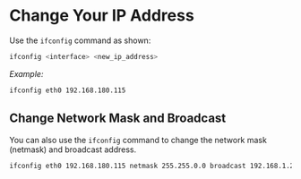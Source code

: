 # Change Your IP Address
Use the `ifconfig` command as shown:

```bash
ifconfig <interface> <new_ip_address>
```

*Example:*
```bash
ifconfig eth0 192.168.180.115
```

## Change Network Mask and Broadcast

You can also use the `ifconfig` command to change the network mask (netmask) and broadcast address.

```bash
ifconfig eth0 192.168.180.115 netmask 255.255.0.0 broadcast 192.168.1.255
```